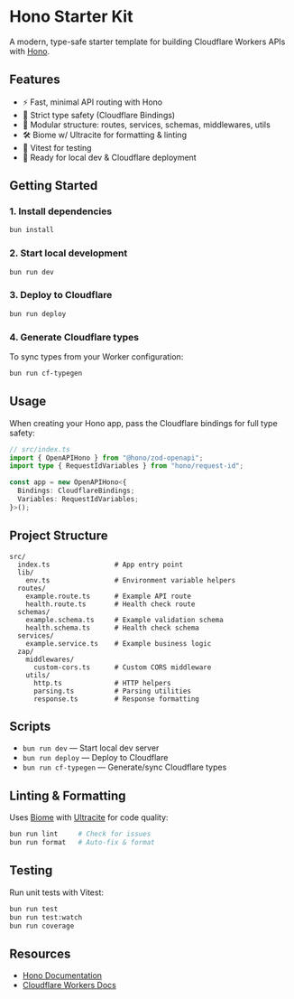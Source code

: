 # Hono Starter Kit

A modern, type-safe starter template for building Cloudflare Workers APIs with [Hono](https://hono.dev/).

## Features

- ⚡️ Fast, minimal API routing with Hono
- 🦺 Strict type safety (Cloudflare Bindings)
- 🧩 Modular structure: routes, services, schemas, middlewares, utils
- 🛠️ Biome w/ Ultracite for formatting & linting
- 🧪 Vitest for testing
- 🚀 Ready for local dev & Cloudflare deployment

## Getting Started

### 1. Install dependencies

```sh
bun install
```

### 2. Start local development

```sh
bun run dev
```

### 3. Deploy to Cloudflare

```sh
bun run deploy
```

### 4. Generate Cloudflare types

To sync types from your Worker configuration:

```sh
bun run cf-typegen
```

## Usage

When creating your Hono app, pass the Cloudflare bindings for full type safety:

```ts
// src/index.ts
import { OpenAPIHono } from "@hono/zod-openapi";
import type { RequestIdVariables } from "hono/request-id";

const app = new OpenAPIHono<{
  Bindings: CloudflareBindings;
  Variables: RequestIdVariables;
}>();
```

## Project Structure

```
src/
  index.ts                # App entry point
  lib/
    env.ts                # Environment variable helpers
  routes/
    example.route.ts      # Example API route
    health.route.ts       # Health check route
  schemas/
    example.schema.ts     # Example validation schema
    health.schema.ts      # Health check schema
  services/
    example.service.ts    # Example business logic
  zap/
    middlewares/
      custom-cors.ts      # Custom CORS middleware
    utils/
      http.ts             # HTTP helpers
      parsing.ts          # Parsing utilities
      response.ts         # Response formatting
```

## Scripts

- `bun run dev` — Start local dev server
- `bun run deploy` — Deploy to Cloudflare
- `bun run cf-typegen` — Generate/sync Cloudflare types

## Linting & Formatting

Uses [Biome](https://biomejs.dev/) with [Ultracite](https://ultracite.ai/) for code quality:

```sh
bun run lint     # Check for issues
bun run format   # Auto-fix & format
```

## Testing

Run unit tests with Vitest:

```sh
bun run test
bun run test:watch
bun run coverage
```

## Resources

- [Hono Documentation](https://hono.dev/)
- [Cloudflare Workers Docs](https://developers.cloudflare.com/workers/)
